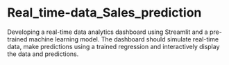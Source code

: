 # Real_time-data_Sales_prediction
Developing a real-time data analytics dashboard using Streamlit and a pre-trained machine learning model. The dashboard should simulate real-time data, make predictions using a trained regression  and interactively display the data and predictions.
